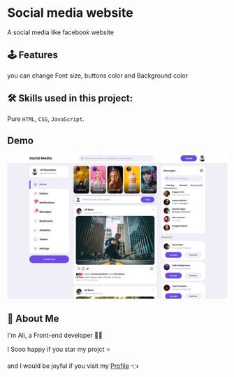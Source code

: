
# Social media website

A social media like facebook website
## 🕹 Features

you can change Font size, buttons color and Background color
## 🛠 Skills used in this project:
Pure `HTML`, `CSS`, `JavaScript`.

## Demo
![Socail Media](./web-demo.jpg "Social Media")


## 🚀 About Me
I'm Ali, a Front-end developer 👨‍💻

I Sooo happy if you star my projct ⭐

and I would be joyful if you visit my [Profile](https://github.com/AliShariatian) 👈